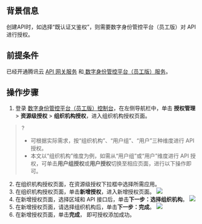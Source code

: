 ## 背景信息
创建API时，如选择“既认证又鉴权”，则需要数字身份管控平台（员工版）对 API 进行授权。

## 前提条件
已经开通腾讯云 [API 网关服务](https://console.cloud.tencent.com/apigateway/index?rid=1) 和[  数字身份管控平台（员工版）服务](https://cloud.tencent.com/document/product/1442/56964)。

## 操作步骤
1. 登录 [数字身份管控平台（员工版）控制台](https://console.cloud.tencent.com/eiam)，在左侧导航栏中，单击 **授权管理** > **资源级授权** > **组织机构授权**，进入组织机构授权页面。
>?
>- 可根据实际需求，按“组织机构”、“用户组”、“用户”三种维度进行 API 授权。
>- 本文以“组织机构”维度为例，如需从“用户组”或“用户”维度进行 API 授权，可单击**用户组授权**或**用户授权**切换至相应页面，进行以下操作即可。
>
2. 在组织机构授权页面，在资源级授权下拉框中选择所需应用。
3. 在组织机构授权页面，单击**新增授权**，进入新增授权页面。
![](https://main.qcloudimg.com/raw/f898710169c3870b67c4f37ed17e8fd3.png)
4. 在新增授权页面，选择区域和 API 接口后，单击**下一步：选择组织机构**。
![](https://main.qcloudimg.com/raw/34a3a1acf2aa127a08b07d0d1f3f757e.png)
5. 在新增授权页面，请选择组织机构后，单击**下一步：完成**。
![](https://main.qcloudimg.com/raw/1392b1b44aa0d945194e45a4d6f65269.png)
6. 在新增授权页面，单击**完成**， 即可授权添加成功。
